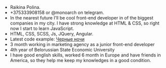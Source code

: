 * Raikina Polina.
* +375333908158 or @monoarch on telegram.
* In the nearest future I'll be cool front-end developer in of the biggest companies in my city. I have strong knowledge at HTML & CSS, so right now I start to learn JavaScript.
* HTML, CSS, SCSS, Js, JQuery, Angular.
* Latest code example: [Черные ночи](https://garfield.by/chernyye-nochi/)
* 3 month working in marketing agency as a junior front-end developer
* 4th year of Belorussian State Economic University
* I have good english skills, worked 6 month in Europe and have friends  in America, so they help  me keep my knowledges in a good condition.
